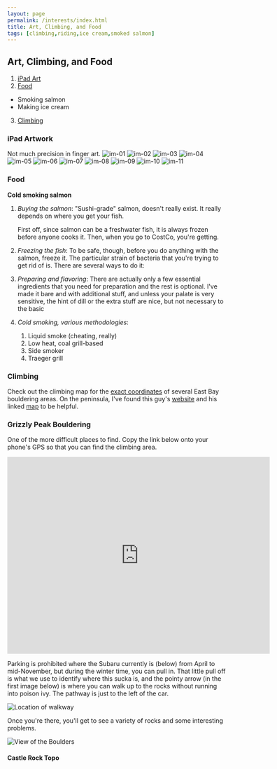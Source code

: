```yaml
---
layout: page
permalink: /interests/index.html
title: Art, Climbing, and Food
tags: [climbing,riding,ice cream,smoked salmon]
---
```


## Art, Climbing, and Food

1. [iPad Art](#iPad)
2. [Food](#Food)
  * Smoking salmon
  * Making ice cream
3. [Climbing](#Climbing)

<a name="iPad"></a>

### iPad Artwork

Not much precision in finger art.
![im-01](ipadart/im-01.png)
![im-02](ipadart/im-02.png)
![im-03](ipadart/im-03.png)
![im-04](ipadart/im-04.png)
![im-05](ipadart/im-05.png)
![im-06](ipadart/im-06.png)
![im-07](ipadart/im-07.png)
![im-08](ipadart/im-08.png)
![im-09](ipadart/im-09.png)
![im-10](ipadart/im-10.png)
![im-11](ipadart/im-11.png)


<a name="Food"></a>

### Food  

**Cold smoking salmon**

1. _Buying the salmon_: "Sushi-grade" salmon, doesn't really exist. It really depends on where you get your fish. 

   First off, since salmon can be a freshwater fish, it is always frozen before anyone cooks it. Then, when you go to CostCo, you're getting. 

2. _Freezing the fish_:   To be safe, though, before you do anything with the salmon, freeze it. The particular strain of bacteria that you're trying to get rid of is. There are several ways to do it:

3. _Preparing and flavoring_:  There are actually only a few essential ingredients that you need for preparation and the rest is optional. I've made it bare and with additional stuff, and unless your palate is very sensitive, the hint of dill or the extra stuff are nice, but not necessary to the basic 

4. _Cold smoking, various methodologies_:

     1. Liquid smoke (cheating, really)
     2. Low heat, coal grill-based
     3. Side smoker
     4. Traeger grill

<a name="Climbing"></a>

### Climbing  

Check out the climbing map for the [exact coordinates](https://www.google.com/maps/d/viewer?mid=zLHKHr8srqkI.kpkaPD1cy8NM) of several East Bay bouldering areas. On the peninsula, I've found this guy's [website](http://web.stanford.edu/~clint/) and his linked [map](http://web.stanford.edu/~clint/ba/) to be helpful.

### Grizzly Peak Bouldering

One of the more difficult places to find. Copy the link below onto your phone's GPS so that you can find the climbing area.

<iframe src="https://www.google.com/maps/embed?pb=!1m22!1m12!1m3!1d50384.5997407828!2d-122.2781426554578!3d37.88280608331966!2m3!1f0!2f0!3f0!3m2!1i1024!2i768!4f13.1!4m7!1i0!3e6!4m0!4m3!3m2!1d37.8826683!2d-122.2415001!5e0!3m2!1sen!2sus!4v1416414302580" width="600" height="450" frameborder="0" style="border:0"></iframe>

Parking is prohibited where the Subaru currently is (below) from April to mid-November, but during the winter time, you can pull in. That little pull off is what we use to identify where this sucka is, and the pointy arrow (in the first image below) is where you can walk up to the rocks without running into poison ivy. The pathway is just to the left of the car.

![Location of walkway](http://3.bp.blogspot.com/-RI_x8iRbY3s/VGzC8mLOV9I/AAAAAAAAAD8/ZCAuwmnmEZg/s1600/IMG_20141116_163449741_HDR.jpg)

Once you're there, you'll get to see a variety of rocks and some interesting problems.

![View of the Boulders](http://2.bp.blogspot.com/-MSI0YZBzBW8/VGvFDKAMTJI/AAAAAAAAADs/S2lsLCQWatg/s1600/IMG_20141116_160750876.jpg)

#### Castle Rock Topo

